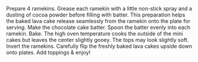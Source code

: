 Prepare 4 ramekins. Grease each ramekin with a little non-stick spray and a dusting of cocoa powder before filling with batter. This preparation helps the baked lava cake release seamlessly from the ramekin onto the plate for serving.
Make the chocolate cake batter.
Spoon the batter evenly into each ramekin.
Bake. The high oven temperature cooks the outside of the mini cakes but leaves the center slightly gooey. The tops may look slightly soft.
Invert the ramekins. Carefully flip the freshly baked lava cakes upside down onto plates.
Add toppings & enjoy!